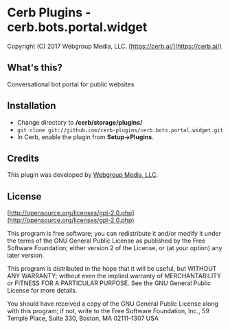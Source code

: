 Cerb Plugins - cerb.bots.portal.widget
===========================================
Copyright (C) 2017 Webgroup Media, LLC.
[https://cerb.ai/](https://cerb.ai/)

What's this?
------------
Conversational bot portal for public websites

Installation
------------
* Change directory to **/cerb/storage/plugins/**
* `git clone git://github.com/cerb-plugins/cerb.bots.portal.widget.git`
* In Cerb, enable the plugin from **Setup->Plugins**.

Credits
-------
This plugin was developed by [Webgroup Media, LLC](https://cerb.ai/).

License
-------

[http://opensource.org/licenses/gpl-2.0.php](http://opensource.org/licenses/gpl-2.0.php)  

This program is free software; you can redistribute it and/or modify it under the terms of the GNU General Public License as published by the Free Software Foundation; either version 2 of the License, or (at your option) any later version.

This program is distributed in the hope that it will be useful, but WITHOUT ANY WARRANTY; without even the implied warranty of MERCHANTABILITY or FITNESS FOR A PARTICULAR PURPOSE. See the GNU General Public License for more details.

You should have received a copy of the GNU General Public License along with this program; if not, write to the Free Software Foundation, Inc., 59 Temple Place, Suite 330, Boston, MA 02111-1307 USA
